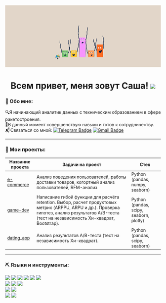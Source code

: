 <h3 align="center">
<img src="https://github.com/alexander-shlykov/alexander-shlykov/blob/main/assets/Header-1.gif" height="200"/>
  
<h1 align="center">Всем привет, меня зовут Саша!  
<img src="https://github.com/blackcater/blackcater/raw/main/images/Hi.gif" height="32"/></h1>

### :information_desk_person: Обо мне:  
:mag:Я начинающий аналитик данных с техническим образованием в сфере ракетостроения.  
:rocket:В данный момент совершенствую навыки и готов к сотрудничеству.  
:mailbox_with_mail:Связаться со мной:
[![Telegram Badge](https://img.shields.io/badge/telegram-FFFFFF?style=flat&logo=telegram&logoColor=#26A5E4)](https://t.me/alexander_shlykov)
[![Gmail Badge](https://img.shields.io/badge/-Gmail-FFFFFF?style=flat&logo=gmail&logoColor=#26A5E4)](mailto:shlykovalexander01@gmail.com)

___

### :open_book: Мои проекты:

|Название проекта|Задачи на проект|Стек|
|-----------|-----------|-----------|
|[e-commerce](https://github.com/alexander-shlykov/e-commerce)|Анализ поведения пользователей, работы доставки товаров, когортный анализ пользователей, RFM-анализ|Python (pandas, numpy, seaborn)|
|[game-dev](https://github.com/alexander-shlykov/game-dev)|Написание гибой функции для расчёта retention. Выбор, расчет продуктовых метрик (ARPPU, ARPU и др.). Проверка гипотез, анализ результатов А/B-теста (тест на независимость Хи-квадрат, Bootstrap).|Python (pandas, scipy, seaborn, plotly)|
|[dating_app](https://github.com/alexander-shlykov/dating_app)|Анализ результатов А/B-теста (тест на независимость Хи-квадрат).|Python (pandas, scipy, seaborn)|

___
### :pick: Языки и инструменты:  
<img src="https://img.shields.io/badge/PYTHON-FFFFFF?style=for-the-badge&logo=python" /> <img src="https://img.shields.io/badge/pandas-FFFFFF?style=for-the-badge&logo=pandas&logoColor=3776AB" /> <img src="https://img.shields.io/badge/numpy-FFFFFF?style=for-the-badge&logo=numpy&logoColor=3776AB" /> <img src="https://img.shields.io/badge/scipy-FFFFFF?style=for-the-badge&logo=scipy&logoColor=8CAAE6" /> <img src="https://img.shields.io/badge/plotly-FFFFFF?style=for-the-badge&logo=plotly&logoColor=3F4F75" /> <img src="https://img.shields.io/badge/jupyter notebook-FFFFFF?style=for-the-badge&logo=jupyter&logoColor=F37626" />  
<img src="https://img.shields.io/badge/mysql-FFFFFF?style=for-the-badge&logo=mysql&logoColor=4479A1" /> <img src="https://img.shields.io/badge/postgresql-FFFFFF?style=for-the-badge&logo=postgresql&logoColor=4169E1" /> <img src="https://img.shields.io/badge/clickhouse-FFFFFF?style=for-the-badge&logo=clickhouse&logoColor=FFCC01" />  
<img src="https://img.shields.io/badge/tableau-FFFFFF?style=for-the-badge&logo=tableau&logoColor=E97627" /> <img src="https://img.shields.io/badge/redash-FFFFFF?style=for-the-badge&logo=redash&logoColor=FF7964" />  
<img src="https://img.shields.io/badge/github-FFFFFF?style=for-the-badge&logo=github&logoColor=181717" /> <img src="https://img.shields.io/badge/AIRFLOW-FFFFFF?style=for-the-badge&logo=apacheairflow&logoColor=017CEE" />
